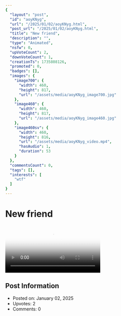 ```yaml
---
{
  "layout": "post",
  "id": "aoyKNyg",
  "url": "/2025/01/02/aoyKNyg.html",
  "post_url": "/2025/01/02/aoyKNyg.html",
  "title": "New friend",
  "description": "",
  "type": "Animated",
  "nsfw": 0,
  "upVoteCount": 2,
  "downVoteCount": 1,
  "creationTs": 1735808126,
  "promoted": 0,
  "badges": [],
  "images": {
    "image700": {
      "width": 460,
      "height": 817,
      "url": "/assets/media/aoyKNyg_image700.jpg"
    },
    "image460": {
      "width": 460,
      "height": 817,
      "url": "/assets/media/aoyKNyg_image460.jpg"
    },
    "image460sv": {
      "width": 460,
      "height": 816,
      "url": "/assets/media/aoyKNyg_video.mp4",
      "hasAudio": 1,
      "duration": 53
    }
  },
  "commentsCount": 0,
  "tags": [],
  "interests": [
    "wtf"
  ]
}
---
```


# New friend

<video controls playsinline loop poster="/assets/media/aoyKNyg_image460.jpg">
  <source src="/assets/media/aoyKNyg_video.mp4" type="video/mp4">
  Your browser does not support the video tag.
</video>

## Post Information

- Posted on: January 02, 2025
- Upvotes: 2
- Comments: 0

